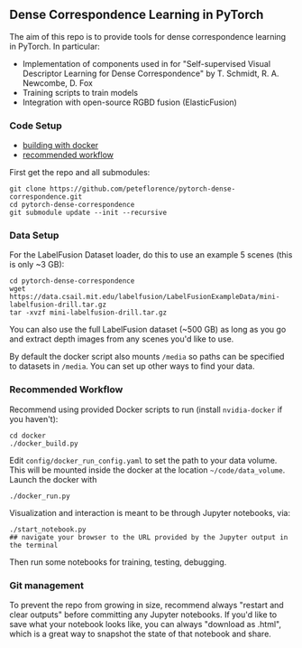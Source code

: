 ## Dense Correspondence Learning in PyTorch

The aim of this repo is to provide tools for dense correspondence learning in PyTorch.  In particular:

- Implementation of components used in for "Self-supervised Visual Descriptor Learning for Dense Correspondence" by T. Schmidt, R. A. Newcombe, D. Fox
- Training scripts to train models
- Integration with open-source RGBD fusion (ElasticFusion)
  
  
### Code Setup

- [building with docker](doc/docker_build_instructions.md)
- [recommended workflow ](doc/recommended_workflow.md)

First get the repo and all submodules:

```
git clone https://github.com/peteflorence/pytorch-dense-correspondence.git
cd pytorch-dense-correspondence
git submodule update --init --recursive
```

### Data Setup

For the LabelFusion Dataset loader, do this to use an example 5 scenes (this is only ~3 GB):

```
cd pytorch-dense-correspondence
wget https://data.csail.mit.edu/labelfusion/LabelFusionExampleData/mini-labelfusion-drill.tar.gz
tar -xvzf mini-labelfusion-drill.tar.gz
````

You can also use the full LabelFusion dataset (~500 GB) as long as you go and extract depth images from any scenes you'd like to use.

By default the docker script also mounts `/media` so paths can be specified to datasets in `/media`.  You can set up other ways to find your data.

### Recommended Workflow

Recommend using provided Docker scripts to run (install `nvidia-docker` if you haven't):

```
cd docker
./docker_build.py
```

Edit `config/docker_run_config.yaml` to set the path to your data volume. This will be mounted inside the docker at the location `~/code/data_volume`. Launch the docker with

```
./docker_run.py
```

Visualization and interaction is meant to be through Jupyter notebooks, via:

```
./start_notebook.py
## navigate your browser to the URL provided by the Jupyter output in the terminal
```

Then run some notebooks for training, testing, debugging.

### Git management

To prevent the repo from growing in size, recommend always "restart and clear outputs" before committing any Jupyter notebooks.  If you'd like to save what your notebook looks like, you can always "download as .html", which is a great way to snapshot the state of that notebook and share.
